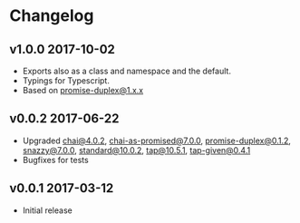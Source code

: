 # Changelog

## v1.0.0 2017-10-02

  * Exports also as a class and namespace and the default.
  * Typings for Typescript.
  * Based on promise-duplex@1.x.x

## v0.0.2 2017-06-22

  * Upgraded chai@4.0.2, chai-as-promised@7.0.0, promise-duplex@0.1.2,
    snazzy@7.0.0, standard@10.0.2, tap@10.5.1, tap-given@0.4.1
  * Bugfixes for tests

## v0.0.1 2017-03-12

  * Initial release

